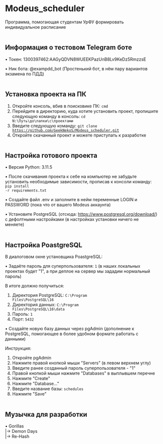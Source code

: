 # Modeus_scheduler
Программа, помогающая студентам УрФУ формировать индивидуальное расписание
<br /> <br />


## Информация о тестовом Telegram боте
• Токен: 1300397462:AAGyQDVN8WUEEKPazUnB8Lv9KeDz5RmzzsE

• Ник бота: @exampdd_bot (Простенький бот, в нём пару вариантов экзамена по ПДД)
<br /> <br />


## Установка проекта на ПК
1. Откройте консоль, вбив в поисковике ПК: <code>cmd</code>
2. Перейдите в директорию, куда хотите установить проект, пропишите следующую команду в консоль: <code>cd N:\Путь\до\папки\с\проектами</code>
3. Введите следующую команду: <code>git clone https://github.com/GeekNekoS/Modeus_scheduler.git </code>
4. Откройте скачанный проект и можете приступать к разработке
<br /> <br />


## Настройка готового проекта
• Версия Python: 3.11.5

• После скачивания проекта к себе на компьютер не забудьте установить необходимые зависимости, прописав к консоли команду: 
<code>pip install -r requirements.txt</code>

• Создайте файл .env и заполните в нейм переменные LOGIN и PASSWORD (пока что от вашего Modeus аккаунта)

• Установите PostgreSQL (отсюда: https://www.postgresql.org/download/) с дефолтными настройками (в настройках установки ничего не меняете)
<br /> <br />


## Настройка PoastgreSQL
В диалоговом окне установщика PoastgreSQL:

• Задаёте пароль для суперпользователя: <code>1</code> (в наших локальных проектах будет "1", а при деплое на сервер мы зададим нормальный пароль)

В итоге должно получиться:
1. Директория PostgreSQL: <code>C:\Program Files\PostgreSQL\16</code>
2. Директория данных: <code>C:\Program Files\PostgreSQL\16\data</code>
3. Пароль: <code>1</code>
4. Порт: <code>5432</code>

• Создайте новую базу данных через pgAdmin (дополнение к PostgreSQL, помогающее в более удобном формате работать с данными)

Инструкция:
1. Откройте pgAdmin
2. Нажмите правой кнопкой мыши "Servers" (в левом верхнем углу)
3. Введите ранее созданный пароль суперпользователя - "1"
4. Правой кнопкой мыши нажмите "Databases" в выплывшем перечне
5. Нажмите "Create"
6. Нажмите "Database..."
7. Введите название базы: <code>schedules</code>
8. Нажмите "Save"
<br /> <br />


## Музычка для разработки
• Gorillas <br />
|-> Demon Days <br />
|-> Re-Hash
<br /> <br />
